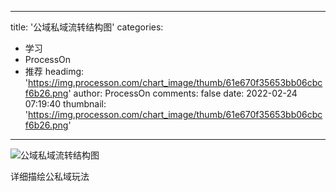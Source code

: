 
---
title: '公域私域流转结构图'
categories: 
 - 学习
 - ProcessOn
 - 推荐
headimg: 'https://img.processon.com/chart_image/thumb/61e670f35653bb06cbcf6b26.png'
author: ProcessOn
comments: false
date: 2022-02-24 07:19:40
thumbnail: 'https://img.processon.com/chart_image/thumb/61e670f35653bb06cbcf6b26.png'
---

<div>   
<img class="thumb" alt="公域私域流转结构图" src="https://img.processon.com/chart_image/thumb/61e670f35653bb06cbcf6b26.png" referrerpolicy="no-referrer">
<p>详细描绘公私域玩法</p>  
</div>
            